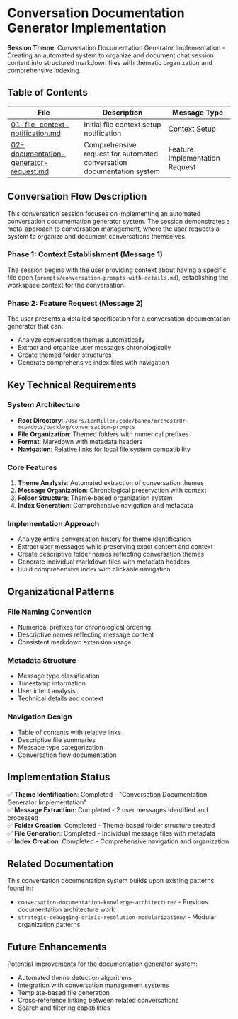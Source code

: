 # Conversation Documentation Generator Implementation

**Session Theme**: Conversation Documentation Generator Implementation - Creating an automated system to organize and document chat session content into structured markdown files with thematic organization and comprehensive indexing.

## Table of Contents

| File | Description | Message Type |
|------|-------------|--------------|
| [01-file-context-notification.md](./01-file-context-notification.md) | Initial file context setup notification | Context Setup |
| [02-documentation-generator-request.md](./02-documentation-generator-request.md) | Comprehensive request for automated conversation documentation system | Feature Implementation Request |

## Conversation Flow Description

This conversation session focuses on implementing an automated conversation documentation generator system. The session demonstrates a meta-approach to conversation management, where the user requests a system to organize and document conversations themselves.

### Phase 1: Context Establishment (Message 1)
The session begins with the user providing context about having a specific file open (`prompts/conversation-prompts-with-details.md`), establishing the workspace context for the conversation.

### Phase 2: Feature Request (Message 2)
The user presents a detailed specification for a conversation documentation generator that can:
- Analyze conversation themes automatically
- Extract and organize user messages chronologically
- Create themed folder structures
- Generate comprehensive index files with navigation

## Key Technical Requirements

### System Architecture
- **Root Directory**: `/Users/LenMiller/code/banno/orchestr8r-mcp/docs/backlog/conversation-prompts`
- **File Organization**: Themed folders with numerical prefixes
- **Format**: Markdown with metadata headers
- **Navigation**: Relative links for local file system compatibility

### Core Features
1. **Theme Analysis**: Automated extraction of conversation themes
2. **Message Organization**: Chronological preservation with context
3. **Folder Structure**: Theme-based organization system
4. **Index Generation**: Comprehensive navigation and metadata

### Implementation Approach
- Analyze entire conversation history for theme identification
- Extract user messages while preserving exact content and context
- Create descriptive folder names reflecting conversation themes
- Generate individual markdown files with metadata headers
- Build comprehensive index with clickable navigation

## Organizational Patterns

### File Naming Convention
- Numerical prefixes for chronological ordering
- Descriptive names reflecting message content
- Consistent markdown extension usage

### Metadata Structure
- Message type classification
- Timestamp information
- User intent analysis
- Technical details and context

### Navigation Design
- Table of contents with relative links
- Descriptive file summaries
- Message type categorization
- Conversation flow documentation

## Implementation Status

✅ **Theme Identification**: Completed - "Conversation Documentation Generator Implementation"  
✅ **Message Extraction**: Completed - 2 user messages identified and processed  
✅ **Folder Creation**: Completed - Theme-based folder structure created  
✅ **File Generation**: Completed - Individual message files with metadata  
✅ **Index Creation**: Completed - Comprehensive navigation and organization  

## Related Documentation

This conversation documentation system builds upon existing patterns found in:
- `conversation-documentation-knowledge-architecture/` - Previous documentation architecture work
- `strategic-debugging-crisis-resolution-modularization/` - Modular organization patterns

## Future Enhancements

Potential improvements for the documentation generator system:
- Automated theme detection algorithms
- Integration with conversation management systems
- Template-based file generation
- Cross-reference linking between related conversations
- Search and filtering capabilities
